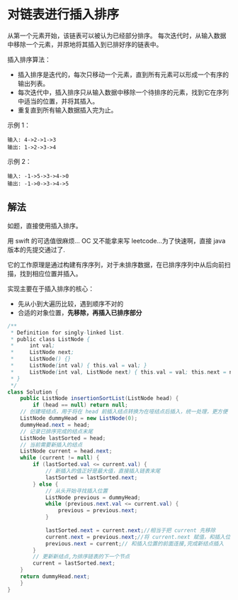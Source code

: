# 对链表进行插入排序

从第一个元素开始，该链表可以被认为已经部分排序。
每次迭代时，从输入数据中移除一个元素，并原地将其插入到已排好序的链表中。

 

插入排序算法：

- 插入排序是迭代的，每次只移动一个元素，直到所有元素可以形成一个有序的输出列表。
- 每次迭代中，插入排序只从输入数据中移除一个待排序的元素，找到它在序列中适当的位置，并将其插入。
- 重复直到所有输入数据插入完为止。


示例 1：

```
输入: 4->2->1->3
输出: 1->2->3->4
```


示例 2：

```
输入: -1->5->3->4->0
输出: -1->0->3->4->5
```




## 解法

如题，直接使用插入排序。

用 swift 的可选值很麻烦... OC 又不能拿来写 leetcode...为了快速啊，直接 java 版本的先提交通过了.

它的工作原理是通过构建有序序列，对于未排序数据，在已排序序列中从后向前扫描，找到相应位置并插入。

实现主要在于插入排序的核心：

- 先从小到大遍历比较，遇到顺序不对的
- 合适的对象位置，**先移除，再插入已排序部分**



```java
/**
 * Definition for singly-linked list.
 * public class ListNode {
 *     int val;
 *     ListNode next;
 *     ListNode() {}
 *     ListNode(int val) { this.val = val; }
 *     ListNode(int val, ListNode next) { this.val = val; this.next = next; }
 * }
 */
class Solution {
    public ListNode insertionSortList(ListNode head) {
        if (head == null) return null;
    // 创建哑结点，用于将在 head 前插入结点转换为在哑结点后插入，统一处理，更方便
    ListNode dummyHead = new ListNode(0);
    dummyHead.next = head;
    // 记录已排序完成的结点末尾
    ListNode lastSorted = head;
    // 当前需要新插入的结点
    ListNode current = head.next;
    while (current != null) {
        if (lastSorted.val <= current.val) {
            // 新插入的值正好是最大值，直接插入链表末尾
            lastSorted = lastSorted.next;
        } else {
            // 从头开始寻找插入位置
            ListNode previous = dummyHead;
            while (previous.next.val <= current.val) {
                previous = previous.next;
            }
            
            lastSorted.next = current.next;//相当于把 current 先移除
            current.next = previous.next;//将 current.next 赋值，和插入位置的后面连接
            previous.next = current;// 和插入位置的前面连接,完成新结点插入
        }
        // 更新新结点,为排序链表的下一个节点
        current = lastSorted.next;
    }
    return dummyHead.next;
    }
}
```

